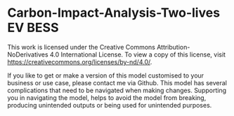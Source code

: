# Carbon-Impact-Analysis-Two-lives EV BESS

This work is licensed under the Creative Commons Attribution-NoDerivatives 4.0 International License. To view a copy of this license, visit
https://creativecommons.org/licenses/by-nd/4.0/.

If you like to get or make a version of this model customised to your business or use case, please contact me via Github. This model has several complications that need to be navigated when making changes. Supporting you in navigating the model, helps to avoid the model from breaking, producing unintended outputs or being used for unintended purposes.
